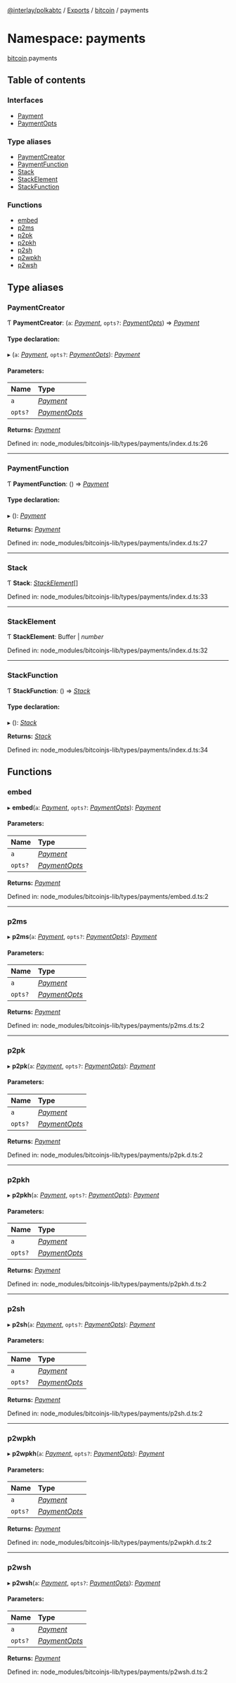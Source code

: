 [@interlay/polkabtc](/README.md) / [Exports](/modules.md) / [bitcoin](/modules/bitcoin.md) / payments

# Namespace: payments

[bitcoin](/modules/bitcoin.md).payments

## Table of contents

### Interfaces

- [Payment](/interfaces/bitcoin.payments.payment.md)
- [PaymentOpts](/interfaces/bitcoin.payments.paymentopts.md)

### Type aliases

- [PaymentCreator](/modules/bitcoin.payments.md#paymentcreator)
- [PaymentFunction](/modules/bitcoin.payments.md#paymentfunction)
- [Stack](/modules/bitcoin.payments.md#stack)
- [StackElement](/modules/bitcoin.payments.md#stackelement)
- [StackFunction](/modules/bitcoin.payments.md#stackfunction)

### Functions

- [embed](/modules/bitcoin.payments.md#embed)
- [p2ms](/modules/bitcoin.payments.md#p2ms)
- [p2pk](/modules/bitcoin.payments.md#p2pk)
- [p2pkh](/modules/bitcoin.payments.md#p2pkh)
- [p2sh](/modules/bitcoin.payments.md#p2sh)
- [p2wpkh](/modules/bitcoin.payments.md#p2wpkh)
- [p2wsh](/modules/bitcoin.payments.md#p2wsh)

## Type aliases

### PaymentCreator

Ƭ **PaymentCreator**: (`a`: [*Payment*](/interfaces/bitcoin.payments.payment.md), `opts?`: [*PaymentOpts*](/interfaces/bitcoin.payments.paymentopts.md)) => [*Payment*](/interfaces/bitcoin.payments.payment.md)

#### Type declaration:

▸ (`a`: [*Payment*](/interfaces/bitcoin.payments.payment.md), `opts?`: [*PaymentOpts*](/interfaces/bitcoin.payments.paymentopts.md)): [*Payment*](/interfaces/bitcoin.payments.payment.md)

#### Parameters:

Name | Type |
:------ | :------ |
`a` | [*Payment*](/interfaces/bitcoin.payments.payment.md) |
`opts?` | [*PaymentOpts*](/interfaces/bitcoin.payments.paymentopts.md) |

**Returns:** [*Payment*](/interfaces/bitcoin.payments.payment.md)

Defined in: node_modules/bitcoinjs-lib/types/payments/index.d.ts:26

___

### PaymentFunction

Ƭ **PaymentFunction**: () => [*Payment*](/interfaces/bitcoin.payments.payment.md)

#### Type declaration:

▸ (): [*Payment*](/interfaces/bitcoin.payments.payment.md)

**Returns:** [*Payment*](/interfaces/bitcoin.payments.payment.md)

Defined in: node_modules/bitcoinjs-lib/types/payments/index.d.ts:27

___

### Stack

Ƭ **Stack**: [*StackElement*](/modules/bitcoin.payments.md#stackelement)[]

Defined in: node_modules/bitcoinjs-lib/types/payments/index.d.ts:33

___

### StackElement

Ƭ **StackElement**: Buffer \| *number*

Defined in: node_modules/bitcoinjs-lib/types/payments/index.d.ts:32

___

### StackFunction

Ƭ **StackFunction**: () => [*Stack*](/modules/bitcoin.payments.md#stack)

#### Type declaration:

▸ (): [*Stack*](/modules/bitcoin.payments.md#stack)

**Returns:** [*Stack*](/modules/bitcoin.payments.md#stack)

Defined in: node_modules/bitcoinjs-lib/types/payments/index.d.ts:34

## Functions

### embed

▸ **embed**(`a`: [*Payment*](/interfaces/bitcoin.payments.payment.md), `opts?`: [*PaymentOpts*](/interfaces/bitcoin.payments.paymentopts.md)): [*Payment*](/interfaces/bitcoin.payments.payment.md)

#### Parameters:

Name | Type |
:------ | :------ |
`a` | [*Payment*](/interfaces/bitcoin.payments.payment.md) |
`opts?` | [*PaymentOpts*](/interfaces/bitcoin.payments.paymentopts.md) |

**Returns:** [*Payment*](/interfaces/bitcoin.payments.payment.md)

Defined in: node_modules/bitcoinjs-lib/types/payments/embed.d.ts:2

___

### p2ms

▸ **p2ms**(`a`: [*Payment*](/interfaces/bitcoin.payments.payment.md), `opts?`: [*PaymentOpts*](/interfaces/bitcoin.payments.paymentopts.md)): [*Payment*](/interfaces/bitcoin.payments.payment.md)

#### Parameters:

Name | Type |
:------ | :------ |
`a` | [*Payment*](/interfaces/bitcoin.payments.payment.md) |
`opts?` | [*PaymentOpts*](/interfaces/bitcoin.payments.paymentopts.md) |

**Returns:** [*Payment*](/interfaces/bitcoin.payments.payment.md)

Defined in: node_modules/bitcoinjs-lib/types/payments/p2ms.d.ts:2

___

### p2pk

▸ **p2pk**(`a`: [*Payment*](/interfaces/bitcoin.payments.payment.md), `opts?`: [*PaymentOpts*](/interfaces/bitcoin.payments.paymentopts.md)): [*Payment*](/interfaces/bitcoin.payments.payment.md)

#### Parameters:

Name | Type |
:------ | :------ |
`a` | [*Payment*](/interfaces/bitcoin.payments.payment.md) |
`opts?` | [*PaymentOpts*](/interfaces/bitcoin.payments.paymentopts.md) |

**Returns:** [*Payment*](/interfaces/bitcoin.payments.payment.md)

Defined in: node_modules/bitcoinjs-lib/types/payments/p2pk.d.ts:2

___

### p2pkh

▸ **p2pkh**(`a`: [*Payment*](/interfaces/bitcoin.payments.payment.md), `opts?`: [*PaymentOpts*](/interfaces/bitcoin.payments.paymentopts.md)): [*Payment*](/interfaces/bitcoin.payments.payment.md)

#### Parameters:

Name | Type |
:------ | :------ |
`a` | [*Payment*](/interfaces/bitcoin.payments.payment.md) |
`opts?` | [*PaymentOpts*](/interfaces/bitcoin.payments.paymentopts.md) |

**Returns:** [*Payment*](/interfaces/bitcoin.payments.payment.md)

Defined in: node_modules/bitcoinjs-lib/types/payments/p2pkh.d.ts:2

___

### p2sh

▸ **p2sh**(`a`: [*Payment*](/interfaces/bitcoin.payments.payment.md), `opts?`: [*PaymentOpts*](/interfaces/bitcoin.payments.paymentopts.md)): [*Payment*](/interfaces/bitcoin.payments.payment.md)

#### Parameters:

Name | Type |
:------ | :------ |
`a` | [*Payment*](/interfaces/bitcoin.payments.payment.md) |
`opts?` | [*PaymentOpts*](/interfaces/bitcoin.payments.paymentopts.md) |

**Returns:** [*Payment*](/interfaces/bitcoin.payments.payment.md)

Defined in: node_modules/bitcoinjs-lib/types/payments/p2sh.d.ts:2

___

### p2wpkh

▸ **p2wpkh**(`a`: [*Payment*](/interfaces/bitcoin.payments.payment.md), `opts?`: [*PaymentOpts*](/interfaces/bitcoin.payments.paymentopts.md)): [*Payment*](/interfaces/bitcoin.payments.payment.md)

#### Parameters:

Name | Type |
:------ | :------ |
`a` | [*Payment*](/interfaces/bitcoin.payments.payment.md) |
`opts?` | [*PaymentOpts*](/interfaces/bitcoin.payments.paymentopts.md) |

**Returns:** [*Payment*](/interfaces/bitcoin.payments.payment.md)

Defined in: node_modules/bitcoinjs-lib/types/payments/p2wpkh.d.ts:2

___

### p2wsh

▸ **p2wsh**(`a`: [*Payment*](/interfaces/bitcoin.payments.payment.md), `opts?`: [*PaymentOpts*](/interfaces/bitcoin.payments.paymentopts.md)): [*Payment*](/interfaces/bitcoin.payments.payment.md)

#### Parameters:

Name | Type |
:------ | :------ |
`a` | [*Payment*](/interfaces/bitcoin.payments.payment.md) |
`opts?` | [*PaymentOpts*](/interfaces/bitcoin.payments.paymentopts.md) |

**Returns:** [*Payment*](/interfaces/bitcoin.payments.payment.md)

Defined in: node_modules/bitcoinjs-lib/types/payments/p2wsh.d.ts:2
